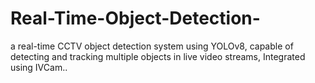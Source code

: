 # Real-Time-Object-Detection-
a real-time CCTV object detection system using YOLOv8, capable of detecting and tracking multiple objects in live video streams, Integrated using IVCam..
